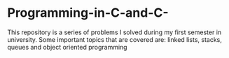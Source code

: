 # Programming-in-C-and-C-
This repository is a series of problems I solved during my first semester in university. Some important topics that are covered are: linked lists, stacks, queues and object oriented programming
